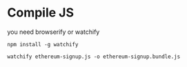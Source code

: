 # Compile JS

you need browserify or watchify

```
npm install -g watchify
```

```
watchify ethereum-signup.js -o ethereum-signup.bundle.js
```

